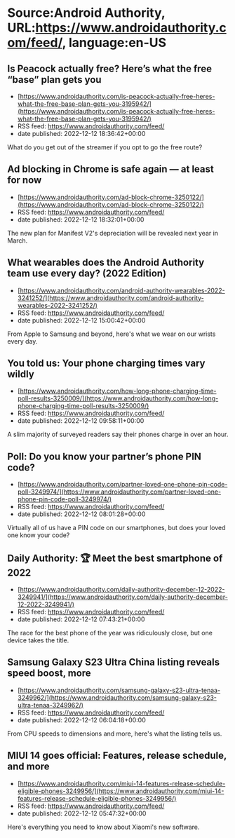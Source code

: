 # Source:Android Authority, URL:https://www.androidauthority.com/feed/, language:en-US

## Is Peacock actually free? Here’s what the free “base” plan gets you
 - [https://www.androidauthority.com/is-peacock-actually-free-heres-what-the-free-base-plan-gets-you-3195942/](https://www.androidauthority.com/is-peacock-actually-free-heres-what-the-free-base-plan-gets-you-3195942/)
 - RSS feed: https://www.androidauthority.com/feed/
 - date published: 2022-12-12 18:36:42+00:00

What do you get out of the streamer if you opt to go the free route?

## Ad blocking in Chrome is safe again — at least for now
 - [https://www.androidauthority.com/ad-block-chrome-3250122/](https://www.androidauthority.com/ad-block-chrome-3250122/)
 - RSS feed: https://www.androidauthority.com/feed/
 - date published: 2022-12-12 18:32:01+00:00

The new plan for Manifest V2's depreciation will be revealed next year in March.

## What wearables does the Android Authority team use every day? (2022 Edition)
 - [https://www.androidauthority.com/android-authority-wearables-2022-3241252/](https://www.androidauthority.com/android-authority-wearables-2022-3241252/)
 - RSS feed: https://www.androidauthority.com/feed/
 - date published: 2022-12-12 15:00:42+00:00

From Apple to Samsung and beyond, here's what we wear on our wrists every day.

## You told us: Your phone charging times vary wildly
 - [https://www.androidauthority.com/how-long-phone-charging-time-poll-results-3250009/](https://www.androidauthority.com/how-long-phone-charging-time-poll-results-3250009/)
 - RSS feed: https://www.androidauthority.com/feed/
 - date published: 2022-12-12 09:58:11+00:00

A slim majority of surveyed readers say their phones charge in over an hour.

## Poll: Do you know your partner’s phone PIN code?
 - [https://www.androidauthority.com/partner-loved-one-phone-pin-code-poll-3249974/](https://www.androidauthority.com/partner-loved-one-phone-pin-code-poll-3249974/)
 - RSS feed: https://www.androidauthority.com/feed/
 - date published: 2022-12-12 08:01:28+00:00

Virtually all of us have a PIN code on our smartphones, but does your loved one know your code?

## Daily Authority: 🏆 Meet the best smartphone of 2022
 - [https://www.androidauthority.com/daily-authority-december-12-2022-3249941/](https://www.androidauthority.com/daily-authority-december-12-2022-3249941/)
 - RSS feed: https://www.androidauthority.com/feed/
 - date published: 2022-12-12 07:43:21+00:00

The race for the best phone of the year was ridiculously close, but one device takes the title.

## Samsung Galaxy S23 Ultra China listing reveals speed boost, more
 - [https://www.androidauthority.com/samsung-galaxy-s23-ultra-tenaa-3249962/](https://www.androidauthority.com/samsung-galaxy-s23-ultra-tenaa-3249962/)
 - RSS feed: https://www.androidauthority.com/feed/
 - date published: 2022-12-12 06:04:18+00:00

From CPU speeds to dimensions and more, here's what the listing tells us.

## MIUI 14 goes official: Features, release schedule, and more
 - [https://www.androidauthority.com/miui-14-features-release-schedule-eligible-phones-3249956/](https://www.androidauthority.com/miui-14-features-release-schedule-eligible-phones-3249956/)
 - RSS feed: https://www.androidauthority.com/feed/
 - date published: 2022-12-12 05:47:32+00:00

Here's everything you need to know about Xiaomi's new software.

